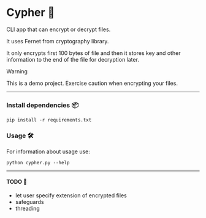 # Cypher 🔐
CLI app that can encrypt or decrypt files.

It uses Fernet from cryptography library.

It only encrypts first 100 bytes of file and then it stores key and other information to the end of the file for decryption later.

> [!WARNING]
> This is a demo project. Exercise caution when encrypting your files.

---

### Install dependencies 📦
```
pip install -r requirements.txt
```

### Usage 🛠️
For information about usage use:
```
python cypher.py --help
```

---

#### TODO 📝
- let user specify extension of encrypted files
- safeguards
- threading
